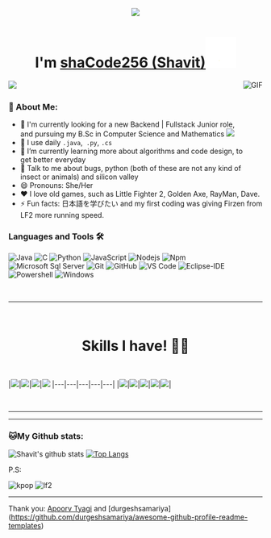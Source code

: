 <p align="center">
  <img src="https://miro.medium.com/max/2048/1*OohqW5DGh9CQS4hLY5FXzA.png" height="230"/>
</p>
<h1 align="center">I'm <a href="https://github.com/ShaCode256">shaCode256 (Shavit)<a><img src="https://github.com/Kathryn-Jie/Kathryn-Jie/blob/main/wave.gif" width="60px"/></h1>
<img align="right" alt="GIF" height="160px" src="https://media.giphy.com/media/du3J3cXyzhj75IOgvA/giphy.gif" />


![](https://camo.githubusercontent.com/992babdffd8c74a1502de375fbdf7e4d54773242/68747470733a2f2f6d656469612e67697068792e636f6d2f6d656469612f53576f536b4e36447854737a71494b4571762f67697068792e676966)

### 🤵 About Me:
- 🏦 I'm currently looking for a new Backend | Fullstack Junior role, and pursuing my B.Sc in Computer Science and Mathematics
      <img src="https://media.giphy.com/media/WUlplcMpOCEmTGBtBW/giphy.gif" width="30">
- 🤔 I use daily ```.java```,``` .py```, ```.cs```
- 🌱 I’m currently learning more about algorithms and code design, to get better everyday
- 💬 Talk to me about bugs, python (both of these are not any kind of insect or animals) and silicon valley
- 😄 Pronouns: She/Her
- ❤️ I love old games, such as Little Fighter 2, Golden Axe, RayMan, Dave.
- ⚡ Fun facts: 日本語を学びたい and my first coding was giving Firzen from LF2 more running speed.

### Languages and Tools 🛠 

![Java](http://img.shields.io/badge/-Java-5B4638?style=flat-square&logo=java&logoColor=ffffff)
![C](http://img.shields.io/badge/-C-A8B9CC?style=flat-square&logo=c&logoColor=ffffff)
![Python](http://img.shields.io/badge/-Python-3776AB?style=flat-square&logo=python&logoColor=ffffff)
![JavaScript](https://img.shields.io/badge/-JavaScript-%23F7DF1C?style=flat-square&logo=javascript&logoColor=000000&labelColor=%23F7DF1C&color=%23FFCE5A)
![Nodejs](https://img.shields.io/badge/-Nodejs-339933?style=flat-square&logo=Node.js&logoColor=ffffff)
![Npm](https://img.shields.io/badge/-npm-CB3837?style=flat-square&logo=npm)
![Microsoft Sql Server](https://img.shields.io/badge/-Sql%20Server-CC2927?style=flat-square&logo=microsoft-sql-server&logoColor=ffffff)
![Git](https://img.shields.io/badge/-Git-%23F05032?style=flat-square&logo=git&logoColor=%23ffffff)
![GitHub](https://img.shields.io/badge/-GitHub-181717?style=flat-square&logo=github)
![VS Code](http://img.shields.io/badge/-VS%20Code-007ACC?style=flat-square&logo=visual-studio-code&logoColor=ffffff)
![Eclipse-IDE](http://img.shields.io/badge/-Eclipse-2C2255?style=flat-square&logo=eclipse&logoColor=ffffff)
![Powershell](http://img.shields.io/badge/-Powershell-5391FE?style=flat-square&logo=powershell&logoColor=ffffff)
![Windows](http://img.shields.io/badge/-Windows-0078D6?style=flat-square&logo=windows&logoColor=ffffff)

<br/>


<hr>
<Br>
<h1 align="center">Skills I have! 🤸‍♂</h1>
<Br>
  
|![](https://img.shields.io/badge/Machine%20Learning-brightgreen?style=for-the-badge)|![](https://img.shields.io/badge/ML-Supervized%20Learning-brightgreen?style=for-the-badge)|![](https://img.shields.io/badge/ML-Unsupervized%20Learning-brightgreen?style=for-the-badge)|![](https://img.shields.io/badge/Web%20Scraping-red?style=for-the-badge)
|---|---|---|---|---|
|![](https://img.shields.io/badge/Data%20Science-blue?style=for-the-badge)|![](https://img.shields.io/badge/DS-Data%20Cleaning-blue?style=for-the-badge)|![](https://img.shields.io/badge/DS-Data%20Analysis-blue?style=for-the-badge)|![](https://img.shields.io/badge/DS-Data%20Visualization-blue?style=for-the-badge)|![](https://img.shields.io/badge/And%20More!-yellow?style=for-the-badge)|
  
  
<Br>
<hr>


---
### 🐱My Github stats:
![Shavit's github stats](https://github-readme-stats.vercel.app/api?username=ShaCode256&show_icons=true&title_color=ffc857&icon_color=8ac926&text_color=daf7dc&bg_color=151515&hide=["stars"])
[![Top Langs](https://github-readme-stats.vercel.app/api/top-langs/?username=ShaCode256&layout=compact&text_color=daf7dc&bg_color=151515)](https://github.com/anuraghazra/github-readme-stats)


  
  
  
  
  
  
  
  
  
  
  
  
  
  
  
  
  
  
  
  
  
P.S:

![kpop](http://www.quickmeme.com/img/4d/4df797509fa35c49cdbc45f4b1aceda16e8e1e931900e67788e709ffea99f440.jpg)
![lf2](https://i.pinimg.com/originals/cf/64/dd/cf64dd5940a8d65398f57cedee60e4b6.jpg)

  

----
Thank you: [Apoorv Tyagi](https://github.com/ApoorvTyagi) and [durgeshsamariya] (https://github.com/durgeshsamariya/awesome-github-profile-readme-templates)

